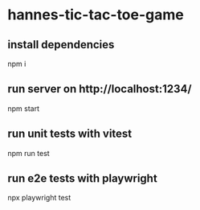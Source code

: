 # hannes-tic-tac-toe-game

## install dependencies

npm i

## run server on http://localhost:1234/

npm start

## run unit tests with vitest

npm run test

## run e2e tests with playwright

npx playwright test
